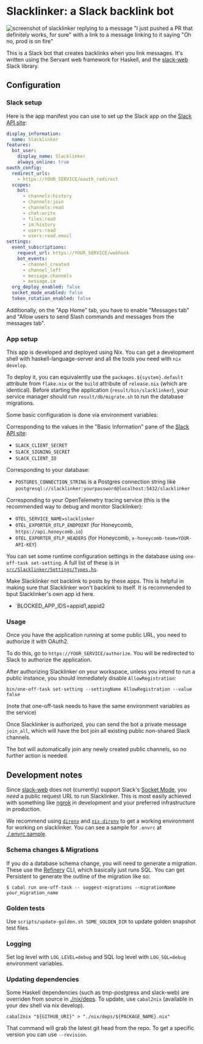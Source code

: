 # Slacklinker: a Slack backlink bot

![screenshot of slacklinker replying to a message "I just pushed a PR that
definitely works, for sure" with a link to a message linking to it saying "Oh
no, prod is on fire"](doc/slacklinker-demo.png)

This is a Slack bot that creates backlinks when you link messages. It's written
using the Servant web framework for Haskell, and the [slack-web] Slack library.

[slack-web]: https://github.com/MercuryTechnologies/slack-web

## Configuration

### Slack setup

Here is the app manifest you can use to set up the Slack app on the [Slack API
site]:

[Slack API site]: https://api.slack.com/apps

```yaml
display_information:
  name: Slacklinker
features:
  bot_user:
    display_name: Slacklinker
    always_online: true
oauth_config:
  redirect_urls:
    - https://YOUR_SERVICE/oauth_redirect
  scopes:
    bot:
      - channels:history
      - channels:join
      - channels:read
      - chat:write
      - files:read
      - im:history
      - users:read
      - users:read.email
settings:
  event_subscriptions:
    request_url: https://YOUR_SERVICE/webhook
    bot_events:
      - channel_created
      - channel_left
      - message.channels
      - message.im
  org_deploy_enabled: false
  socket_mode_enabled: false
  token_rotation_enabled: false
```

Additionally, on the "App Home" tab, you have to enable "Messages tab" and
"Allow users to send Slash commands and messages from the messages tab".

### App setup

This app is developed and deployed using Nix. You can get a development shell
with haskell-language-server and all the tools you need with `nix develop`.

To deploy it, you can equivalently use the `packages.${system}.default`
attribute from `flake.nix` or the `build` attribute of `release.nix` (which are
identical). Before starting the application (`result/bin/slacklinker`), your
service manager should run `result/db/migrate.sh` to run the database
migrations.

Some basic configuration is done via environment variables:

Corresponding to the values in the "Basic Information" pane of the [Slack API site]:
- `SLACK_CLIENT_SECRET`
- `SLACK_SIGNING_SECRET`
- `SLACK_CLIENT_ID`

Corresponding to your database:
- `POSTGRES_CONNECTION_STRING` is a Postgres connection string like
  `postgresql://slacklinker:yourpassword@localhost:5432/slacklinker`

Corresponding to your OpenTelemetry tracing service (this is the recommended
way to debug and monitor Slacklinker):
- `OTEL_SERVICE_NAME=slacklinker`
- `OTEL_EXPORTER_OTLP_ENDPOINT` (for Honeycomb, `https://api.honeycomb.io`)
- `OTEL_EXPORTER_OTLP_HEADERS` (for Honeycomb, `x-honeycomb-team=YOUR-API-KEY`)

You can set some runtime configuration settings in the database using
`one-off-task set-setting`. A full list of these is in
[`src/Slacklinker/Settings/Types.hs`](src/Slacklinker/Settings/Types.hs).

Make Slacklinker not backlink to posts by these apps. This is helpful in making
sure that Slacklinker won't backlink to itself. It is recommended to bput 
Slacklinker's own app id here.
- `BLOCKED_APP_IDS=appid1,appid2

### Usage

Once you have the application running at some public URL, you need to authorize
it with OAuth2.

To do this, go to `https://YOUR_SERVICE/authorize`. You will be redirected to
Slack to authorize the application.

After authorizing Slacklinker on your workspace, unless you intend to run a
public instance, you should immediately disable `AllowRegistration`:

```
bin/one-off-task set-setting --settingName AllowRegistration --value false
```

(note that one-off-task needs to have the same environment variables as the
service)

Once Slacklinker is authorized, you can send the bot a private message
`join_all`, which will have the bot join all existing public non-shared Slack
channels.

The bot will automatically join any newly created public channels, so no
further action is needed.

## Development notes

Since [slack-web] does not (currently) support Slack's [Socket Mode], you
*need* a public request URL to run Slacklinker. This is most easily achieved
with something like [ngrok] in development and your preferred infrastructure in
production.

[Socket Mode]: https://api.slack.com/apis/connections/socket
[ngrok]: https://ngrok.com/

We recommend using [`direnv`][direnv] and [`nix-direnv`][nix-direnv] to get a
working environment for working on slacklinker. You can see a sample for
`.envrc` at [./.envrc.sample](./.envrc.sample).

[nix-direnv]: https://github.com/nix-community/nix-direnv
[direnv]: https://direnv.net/

### Schema changes & Migrations

If you do a database schema change, you will need to generate a migration.
These use the [Refinery] CLI, which basically just runs SQL. You can get
Persistent to generate the outline of the migration like so:

```
$ cabal run one-off-task -- suggest-migrations --migrationName your_migration_name
```

[Refinery]: https://github.com/rust-db/refinery

### Golden tests

Use `scripts/update-golden.sh SOME_GOLDEN_DIR` to update golden snapshot test
files.

### Logging

Set log level with `LOG_LEVEL=debug` and SQL log level with `LOG_SQL=debug`
environment variables.

### Updating dependencies

Some Haskell dependencies (such as tmp-postgress and slack-web) are overriden from source in [./nix/deps](https://github.com/MercuryTechnologies/slacklinker/tree/main/nix/deps). To update, use `cabal2nix` (available in your dev shell via nix develop).

```
cabal2nix "${GITHUB_URI}" > "./nix/deps/${PACKAGE_NAME}.nix"
```

That command will grab the latest git head from the repo. To get a specific version you can use `--revision`.